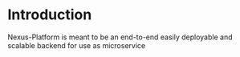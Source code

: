 # Introduction

Nexus-Platform is meant to be an end-to-end easily deployable and scalable backend for use as microservice
